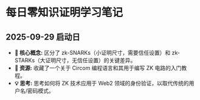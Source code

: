 # 每日零知识证明学习笔记

## 2025-09-29 启动日

* **🔬 核心概念:** 区分了 zk-SNARKs（小证明尺寸，需要信任设置）和 zk-STARKs（大证明尺寸，无信任设置）的关键差异。
* **🔗 资源:** 收藏了一个关于 Circom 编程语言和其用于编写 ZK 电路的入门教程。
* **💡 思考:** 思考如何将 ZK 技术应用于 Web2 领域的身份验证，以取代传统的用户名/密码模式。
